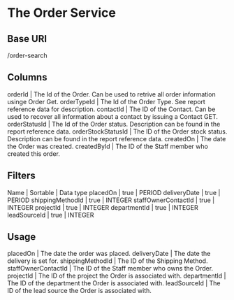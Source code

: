# The Order Service

## Base URI

/order-search

## Columns

orderId            | The Id of the Order. Can be used to retrive all order information usinge Order Get.
orderTypeId        | The Id of the Order Type. See report reference data for description.
contactId          | The ID of the Contact. Can be used to recover all information about a contact by issuing a Contact GET.
orderStatusId      | The Id of the Order status. Description can be found in the report reference data.
orderStockStatusId | The ID of the Order stock status. Description can be found in the report reference data.
createdOn          | The date the Order was created.
createdById        | The ID of the Staff member who created this order.

## Filters

Name                | Sortable | Data type
placedOn            | true     | PERIOD
deliveryDate        | true     | PERIOD
shippingMethodId    | true     | INTEGER
staffOwnerContactId | true     | INTEGER
projectId           | true     | INTEGER
departmentId        | true     | INTEGER
leadSourceId        | true     | INTEGER

## Usage

placedOn            | The date the order was placed.
deliveryDate        | The date the delivery is set for.
shippingMethodId    | The ID of the Shipping Method.
staffOwnerContactId | The ID of the Staff member who owns the Order.
projectId           | The ID of the project the Order is associated with.
departmentId        | The ID of the department the Order is associated with.
leadSourceId        | The ID of the lead source the Order is associated with.

